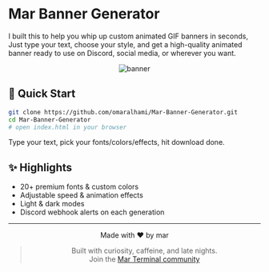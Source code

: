 # Mar Banner Generator

I built this to help you whip up custom animated GIF banners in seconds, Just type your text, choose your style, and get a high-quality animated banner ready to use on Discord, social media, or wherever you want.

<p align="center">
  <img src="https://cdn.discordapp.com/attachments/729486981268111441/1130868679500894208/download_3.gif" alt="banner" />
</p>


## 🚀 Quick Start

```bash
git clone https://github.com/omaralhami/Mar-Banner-Generator.git
cd Mar-Banner-Generator
# open index.html in your browser
```

Type your text, pick your fonts/colors/effects, hit download done.

## ✨ Highlights
- 20+ premium fonts & custom colors  
- Adjustable speed & animation effects  
- Light & dark modes  
- Discord webhook alerts on each generation  

---


<div align="center">

Made with ❤️ by mar  
> Built with curiosity, caffeine, and late nights.  
Join the [Mar Terminal community](https://discord.gg/marx)

</div>
